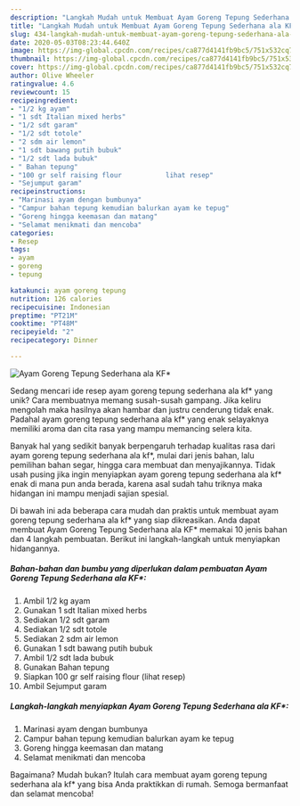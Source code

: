 ```yaml
---
description: "Langkah Mudah untuk Membuat Ayam Goreng Tepung Sederhana ala KF*, Enak"
title: "Langkah Mudah untuk Membuat Ayam Goreng Tepung Sederhana ala KF*, Enak"
slug: 434-langkah-mudah-untuk-membuat-ayam-goreng-tepung-sederhana-ala-kf-enak
date: 2020-05-03T08:23:44.640Z
image: https://img-global.cpcdn.com/recipes/ca877d4141fb9bc5/751x532cq70/ayam-goreng-tepung-sederhana-ala-kf-foto-resep-utama.jpg
thumbnail: https://img-global.cpcdn.com/recipes/ca877d4141fb9bc5/751x532cq70/ayam-goreng-tepung-sederhana-ala-kf-foto-resep-utama.jpg
cover: https://img-global.cpcdn.com/recipes/ca877d4141fb9bc5/751x532cq70/ayam-goreng-tepung-sederhana-ala-kf-foto-resep-utama.jpg
author: Olive Wheeler
ratingvalue: 4.6
reviewcount: 15
recipeingredient:
- "1/2 kg ayam"
- "1 sdt Italian mixed herbs"
- "1/2 sdt garam"
- "1/2 sdt totole"
- "2 sdm air lemon"
- "1 sdt bawang putih bubuk"
- "1/2 sdt lada bubuk"
- " Bahan tepung"
- "100 gr self raising flour           lihat resep"
- "Sejumput garam"
recipeinstructions:
- "Marinasi ayam dengan bumbunya"
- "Campur bahan tepung kemudian balurkan ayam ke tepug"
- "Goreng hingga keemasan dan matang"
- "Selamat menikmati dan mencoba"
categories:
- Resep
tags:
- ayam
- goreng
- tepung

katakunci: ayam goreng tepung 
nutrition: 126 calories
recipecuisine: Indonesian
preptime: "PT21M"
cooktime: "PT48M"
recipeyield: "2"
recipecategory: Dinner

---
```



![Ayam Goreng Tepung Sederhana ala KF*](https://img-global.cpcdn.com/recipes/ca877d4141fb9bc5/751x532cq70/ayam-goreng-tepung-sederhana-ala-kf-foto-resep-utama.jpg)

Sedang mencari ide resep ayam goreng tepung sederhana ala kf* yang unik? Cara membuatnya memang susah-susah gampang. Jika keliru mengolah maka hasilnya akan hambar dan justru cenderung tidak enak. Padahal ayam goreng tepung sederhana ala kf* yang enak selayaknya memiliki aroma dan cita rasa yang mampu memancing selera kita.

Banyak hal yang sedikit banyak berpengaruh terhadap kualitas rasa dari ayam goreng tepung sederhana ala kf*, mulai dari jenis bahan, lalu pemilihan bahan segar, hingga cara membuat dan menyajikannya. Tidak usah pusing jika ingin menyiapkan ayam goreng tepung sederhana ala kf* enak di mana pun anda berada, karena asal sudah tahu triknya maka hidangan ini mampu menjadi sajian spesial.




Di bawah ini ada beberapa cara mudah dan praktis untuk membuat ayam goreng tepung sederhana ala kf* yang siap dikreasikan. Anda dapat membuat Ayam Goreng Tepung Sederhana ala KF* memakai 10 jenis bahan dan 4 langkah pembuatan. Berikut ini langkah-langkah untuk menyiapkan hidangannya.

<!--inarticleads1-->

##### Bahan-bahan dan bumbu yang diperlukan dalam pembuatan Ayam Goreng Tepung Sederhana ala KF*:

1. Ambil 1/2 kg ayam
1. Gunakan 1 sdt Italian mixed herbs
1. Sediakan 1/2 sdt garam
1. Sediakan 1/2 sdt totole
1. Sediakan 2 sdm air lemon
1. Gunakan 1 sdt bawang putih bubuk
1. Ambil 1/2 sdt lada bubuk
1. Gunakan  Bahan tepung
1. Siapkan 100 gr self raising flour           (lihat resep)
1. Ambil Sejumput garam




<!--inarticleads2-->

##### Langkah-langkah menyiapkan Ayam Goreng Tepung Sederhana ala KF*:

1. Marinasi ayam dengan bumbunya
1. Campur bahan tepung kemudian balurkan ayam ke tepug
1. Goreng hingga keemasan dan matang
1. Selamat menikmati dan mencoba




Bagaimana? Mudah bukan? Itulah cara membuat ayam goreng tepung sederhana ala kf* yang bisa Anda praktikkan di rumah. Semoga bermanfaat dan selamat mencoba!

